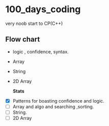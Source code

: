 # 100_days_coding
 very noob start to CP(C++)
 
 ## Flow chart
 
 - logic , confidence, syntax.
 - Array
 - String
 - 2D Array
 
 
	**Stats**

- [x] Patterns for boasting confidence and logic.
- [ ] Array and algo and searching ,sorting.
- [ ] String.
- [ ] 2D Array
